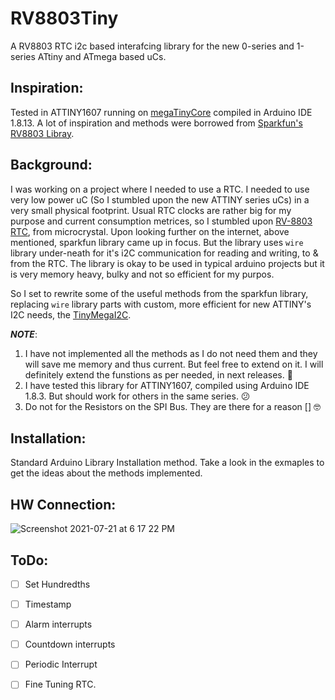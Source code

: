 # RV8803Tiny
A RV8803 RTC i2c based interafcing library for the new 0-series and 1-series ATtiny and ATmega based uCs. 

## Inspiration:
Tested in ATTINY1607 running on [megaTinyCore](https://github.com/SpenceKonde/megaTinyCore) compiled in Arduino IDE 1.8.13.
A lot of inspiration and methods were borrowed from [Sparkfun's RV8803 Libray](https://github.com/sparkfun/SparkFun_RV-8803_Arduino_Library).

## Background:
I was working on a project where I needed to use a RTC. I needed to use very low power uC (So I stumbled upon the new ATTINY series uCs) in a very small physical footprint. Usual RTC clocks are rather big for my purpose and current consumption metrices, so I stumbled upon [RV-8803 RTC](https://www.microcrystal.com/fileadmin/Media/Products/RTC/App.Manual/RV-8803-C7_App-Manual.pdf), from microcrystal. Upon looking further on the internet, above mentioned, sparkfun library came up in focus. But the library uses `wire` library under-neath for it's i2C communication for reading and writing, to & from the RTC. The library is okay to be used in typical arduino projects but it is very memory heavy, bulky and not so efficient for my purpos. 

So I set to rewrite some of the useful methods from the sparkfun library, replacing `wire` library parts with custom, more efficient for new ATTINY's I2C needs, the [TinyMegaI2C](https://github.com/dattasaurabh82/TinyMegaI2C).

_**NOTE**_: 
1. I have not implemented all the methods as I do not need them and they will save me memory and thus current.
But feel free to extend on it. I will definitely extend the funstions as per needed, in next releases. 🤗
2. I have tested this library for ATTINY1607, compiled using Arduino IDE 1.8.3. But should work for others in the same series. 😕
3. Do not for the Resistors on the SPI Bus. They are there for a reason [] 🤓


## Installation: 
Standard Arduino Library Installation method. 
Take a look in the exmaples to get the ideas about the methods implemented. 

## HW Connection: 
![Screenshot 2021-07-21 at 6 17 22 PM](https://user-images.githubusercontent.com/4619862/126473329-91724017-c11b-4ed3-bd86-b67e2438738a.png)

## ToDo: 
- [ ] Set Hundredths
- [ ] Timestamp
- [ ] Alarm interrupts
- [ ] Countdown interrupts
- [ ] Periodic Interrupt
- [ ] Fine Tuning RTC. 


